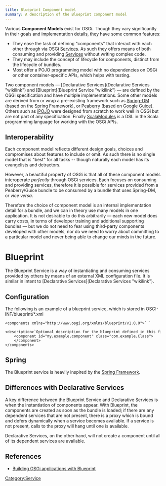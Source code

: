 ```yaml
---
title: Blueprint Component model
summary: A description of the Blueprint component model
---
```


Various **Component Models** exist for OSGi. Though they vary
significantly in their goals and implementation details, they have some
common features:

-   They ease the task of defining "components" that interact with each
    other through via OSGi [Services](Services "wikilink"). As such they
    offers means of both consuming and providing
    [Services](Services "wikilink") without writing complex code.
-   They may include the concept of lifecycle for components, distinct
    from the lifecycle of bundles.
-   Most offer a POJO programming model with no dependencies on OSGi or
    other container-specific APIs, which helps with testing.

Two component models — [Declarative
Services](Declarative Services "wikilink") and
[Blueprint](Blueprint Service "wikilink") — are defined by the OSGi
specification and have multiple implementations. Some other models are
derived from or wrap a pre-existing framework such as
[Spring-DM](Spring-DM "wikilink") (based on the Spring Framework), or
[Peaberry](Peaberry "wikilink") (based on [Google
Guice](http://code.google.com/p/google-guice/)). Others such as
[iPOJO](iPOJO "wikilink") were designed from scratch to work well in
OSGi but are not part of any specification. Finally
[ScalaModules](ScalaModules "wikilink") is a DSL in the Scala
programming language for working with the OSGi APIs.

Interoperability
----------------

Each component model reflects different design goals, choices and
compromises about features to include or omit. As such there is no
single model that is "best" for all tasks -- though naturally each model
has its evangelists and detractors.

However, a beautiful property of OSGi is that all of these component
models interoperate *perfectly* through OSGi services. Each focuses on
consuming and providing services, therefore it is possible for services
provided from a Peaberry/Guice bundle to be consumed by a bundle that
uses Spring-DM, or *vice versa*.

Therefore the choice of component model is an internal implementation
detail for a bundle, and we can in theory use many models in one
application. It is not desirable to do this arbitrarily — each new model
does carry costs, in terms of developer training and additional
supporting bundles — but we do not need to fear using third-party
components developed with other models, nor do we need to worry about
committing to a particular model and never being able to change our
minds in the future.

# Blueprint

The Blueprint Service is a way of instantiating and consuming services
provided by others by means of an external XML configuration file. It is
similar in intent to [Declarative
Services](Declarative Services "wikilink").

Configuration
-------------

The following is an example of a blueprint service, which is stored in
OSGI-INF/blueprint/\*.xml

	<components xmlns="http://www.osgi.org/xmlns/blueprint/v1.0.0">` `  
		<description>`Optional description for the blueprint defined in this file.`</description>  
		<component id="my.example.component" class="com.example.Class">  
		</component>  
	</components>

Spring
------

The Blueprint service is heavily inspired by the [Spring
Framework](http://springframework.org).

Differences with Declarative Services
-------------------------------------

A key difference between the Blueprint Service and Declarative Services
is when the instantiation of components appear. With Blueprint, the
components are created as soon as the bundle is loaded; if there are any
dependent services that are not present, there is a proxy which is bound
and defers dynamically when a service becomes available. If a service is
not present, calls to the proxy will hang until one is available.

Declarative Services, on the other hand, will not create a component
until all of its dependent services are available.

References
----------

-   [Building OSGi applications with
    Blueprint](http://www.ibm.com/developerworks/opensource/library/os-osgiblueprint/)

<Category:Service>

